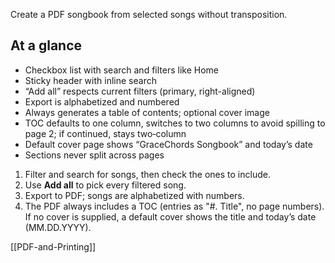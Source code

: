 Create a PDF songbook from selected songs without transposition.

## At a glance
- Checkbox list with search and filters like Home
- Sticky header with inline search
- “Add all” respects current filters (primary, right-aligned)
- Export is alphabetized and numbered
- Always generates a table of contents; optional cover image
- TOC defaults to one column, switches to two columns to avoid spilling to page 2; if continued, stays two‑column
- Default cover page shows “GraceChords Songbook” and today’s date
- Sections never split across pages

1. Filter and search for songs, then check the ones to include.
2. Use **Add all** to pick every filtered song.
3. Export to PDF; songs are alphabetized with numbers.
4. The PDF always includes a TOC (entries as "#. Title", no page numbers). If no cover is supplied, a default cover shows the title and today’s date (MM.DD.YYYY).

[[PDF-and-Printing]]
